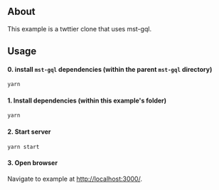 ## About

This example is a twttier clone that uses mst-gql.

## Usage

#### 0. install `mst-gql` dependencies (within the parent `mst-gql` directory)

```bash
yarn
```

#### 1. Install dependencies (within this example's folder)

```bash
yarn
```

#### 2. Start server

```bash
yarn start
```

#### 3. Open browser

Navigate to example at [http://localhost:3000/](http://localhost:3000/).
